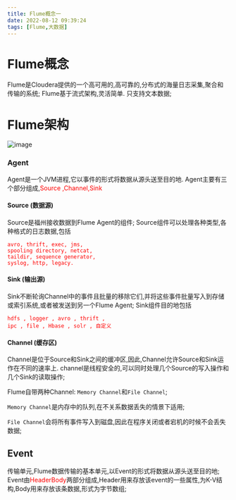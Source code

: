 ```yaml
---
title: Flume概念一
date: 2022-08-12 09:39:24
tags: [Flume,大数据]
---
```

# Flume概念
Flume是Cloudera提供的一个高可用的,高可靠的,分布式的海量日志采集,聚合和传输的系统;
Flume基于流式架构,灵活简单.
只支持文本数据;

<!--more-->


# Flume架构
![image](/img/2022-08-01/Flume.png)

### Agent
Agent是一个JVM进程,它以事件的形式将数据从源头送至目的地.
Agent主要有三个部分组成,<font color='red'>Source ,Channel,Sink</font>

####  Source  (数据源)
Source是福州接收数据到Flume Agent的组件;
Source组件可以处理各种类型,各种格式的日志数据,包括<font color='red'>
```
avro, thrift, exec, jms,
spooling directory, netcat, 
taildir, sequence generator, 
syslog, http, legacy.
```
</font>

#### Sink (输出源)
Sink不断轮询Channel中的事件且批量的移除它们,并将这些事件批量写入到存储或索引系统,或者被发送到另一个Flume Agent;
Sink组件目的地包括<font color='red'>
```
hdfs , logger , avro , thrift ,
ipc , file , Hbase , solr , 自定义
```
</font>

#### Channel (缓存区)
Channel是位于Source和Sink之间的缓冲区,因此,Channel允许Source和Sink运作在不同的速率上.
channel是线程安全的,可以同时处理几个Source的写入操作和几个Sink的读取操作;

Flume自带两种Channel: `Memory Channel`和`File Channel`;

`Memory Channel`是内存中的队列,在不关系数据丢失的情景下适用;

`File Channel`会将所有事件写入到磁盘,因此在程序关闭或者宕机的时候不会丢失数据;

## Event
传输单元,Flume数据传输的基本单元,以Event的形式将数据从源头送至目的地;
Event由<font color='red'>Header</font><font color='red'>Body</font>两部分组成,Header用来存放该event的一些属性,为K-V结构,Body用来存放该条数据,形式为字节数组;

 
 